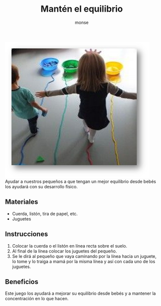 ﻿---
layout: post
title:  "Mantén el equilibrio"
tags: [espacial]
categories: [bebes, actividad]
author: monse
image: /assets/posts/2020-07-28-equilibrio.jpeg
hidden: true
---
![Actividad de equilibrio](/assets/posts/2020-07-28-equilibrio.jpeg)<br/>
Ayudar a nuestros pequeños a que tengan un mejor equilibrio desde bebés los ayudará con su desarrollo físico.

## Materiales 
- Cuerda, listón, tira de papel, etc. 
- Juguetes

## Instrucciones
1. Colocar la cuerda o el listón en línea recta sobre el suelo.
2. Al final de la línea colocar los juguetes del pequeño.
3. Se le dirá al pequeño que vaya caminando por la línea hacia un juguete, lo tome y lo traiga a mamá por la misma línea y así con cada uno de los juguetes. 

## Beneficios
Este juego los ayudará a mejorar su equilibrio desde bebés y a mantener la concentración en lo que hacen.